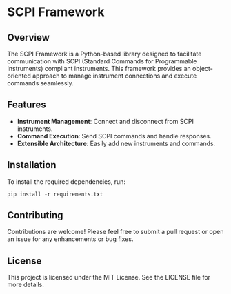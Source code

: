 # SCPI Framework

## Overview
The SCPI Framework is a Python-based library designed to facilitate communication with SCPI (Standard Commands for Programmable Instruments) compliant instruments. This framework provides an object-oriented approach to manage instrument connections and execute commands seamlessly.

## Features
- **Instrument Management**: Connect and disconnect from SCPI instruments.
- **Command Execution**: Send SCPI commands and handle responses.
- **Extensible Architecture**: Easily add new instruments and commands.

## Installation
To install the required dependencies, run:

```
pip install -r requirements.txt
```

## Contributing
Contributions are welcome! Please feel free to submit a pull request or open an issue for any enhancements or bug fixes.

## License
This project is licensed under the MIT License. See the LICENSE file for more details.